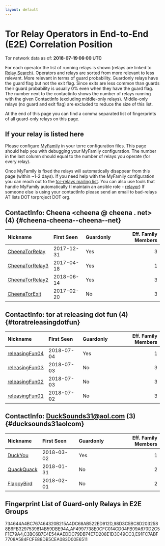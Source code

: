 ```yaml
---
layout: default
---
```



# Tor Relay Operators in End-to-End (E2E) Correlation Position

Tor network data as of: **2018-07-19 06:00 UTC**

For each operator the list of running relays is shown (relays are linked to [Relay Search](https://metrics.torproject.org/rs.html)).
Operators and relays are sorted from more relevant to less relevant. More relevant in terms of guard probability.
Guardonly relays have the guard flag but not the exit flag.
Since exits are less common than guards their guard probability is usually 0% even when they have the guard flag.
The number next to the contactinfo shows the number of relays running with the given ContactInfo (excluding middle-only relays).
Middle-only relays (no guard and exit flag) are excluded to reduce the size of this list.

At the end of this page you can find a comma separated list of fingerprints of all guard-only relays on this page.

## If your relay is listed here
Please configure [MyFamily](https://www.torproject.org/docs/tor-manual.html.en#MyFamily) in your torrc configuration files.
This page should help you with debugging your MyFamily configuration. The number in the last column should equal to the number of
relays you operate (for every relay).

Once MyFamily is fixed the relays will automatically disappear from this page (within ~1-2 days).
If you need help with the MyFamily configuration you can reach out to the
[tor-relays mailing list](https://lists.torproject.org/cgi-bin/mailman/listinfo/tor-relays).
You can also use tools that handle MyFamily automatically (I maintain an ansible role - 
[relayor](https://medium.com/@nusenu/deploying-tor-relays-with-ansible-6612593fa34d))
If someone else is using your contactInfo please send an email to bad-relays AT lists DOT torproject DOT org.


## ContactInfo: Cheena &lt;cheena @ cheena . net&gt; (4) {#cheena-cheena--cheena--net}

| Nickname                                                                                                   | First Seen   | Guardonly   |   Eff. Family Members |
|:-----------------------------------------------------------------------------------------------------------|:-------------|:------------|----------------------:|
| [CheenaTorRelay](https://metrics.torproject.org/rs.html#details/734644A4BC767464320B215A4DC68AB522ED912D)  | 2017-12-31   | Yes         |                     3 |
| [CheenaTorRelay3](https://metrics.torproject.org/rs.html#details/C3BC6B7E4E54AAEDDC79DB74E7D208E1D3C49CC3) | 2017-04-18   | Yes         |                     1 |
| [CheenaTorRelay2](https://metrics.torproject.org/rs.html#details/98D3C5BC8D2032588B6FB3297539814B59DBE94A) | 2018-06-14   | Yes         |                     3 |
| [CheenaTorExit](https://metrics.torproject.org/rs.html#details/50BD3C2C70050A999BD423EB23CDAE21F2214E02)   | 2017-02-20   | No          |                     3 |

## ContactInfo: tor at releasing dot fun (4) {#toratreleasingdotfun}

| Nickname                                                                                                  | First Seen   | Guardonly   |   Eff. Family Members |
|:----------------------------------------------------------------------------------------------------------|:-------------|:------------|----------------------:|
| [releasingFun04](https://metrics.torproject.org/rs.html#details/E91FC7ABF7708A584FCFE88DB5CEA083D00E6511) | 2018-07-04   | Yes         |                     1 |
| [releasingFun03](https://metrics.torproject.org/rs.html#details/0644F3CCE5141F679D8509D100E068FFAA531350) | 2018-07-03   | No          |                     3 |
| [releasingFun02](https://metrics.torproject.org/rs.html#details/B26F12939CE5FE0D21E70429DDB51DDA3DB4CACF) | 2018-07-03   | No          |                     3 |
| [releasingFun01](https://metrics.torproject.org/rs.html#details/D826AF785186EF68DA329D2B005167967EB7F758) | 2018-07-02   | No          |                     3 |

## ContactInfo: DuckSounds31@aol.com (3) {#ducksounds31aolcom}

| Nickname                                                                                              | First Seen   | Guardonly   |   Eff. Family Members |
|:------------------------------------------------------------------------------------------------------|:-------------|:------------|----------------------:|
| [DuckYou](https://metrics.torproject.org/rs.html#details/AF4997738E0CFC014CD04FB09A670D2C5F1E79A4)    | 2018-03-02   | Yes         |                     1 |
| [QuackQuack](https://metrics.torproject.org/rs.html#details/1EE15139F389FDA24400239607CB4C0BE5DD8C76) | 2018-01-31   | No          |                     2 |
| [FlappyBird](https://metrics.torproject.org/rs.html#details/B00478C4CD2F3ACC7D6F02AF8033D2906673651F) | 2018-02-01   | No          |                     2 |


## Fingerprint List of Guard-only Relays in E2E Groups

734644A4BC767464320B215A4DC68AB522ED912D,98D3C5BC8D2032588B6FB3297539814B59DBE94A,AF4997738E0CFC014CD04FB09A670D2C5F1E79A4,C3BC6B7E4E54AAEDDC79DB74E7D208E1D3C49CC3,E91FC7ABF7708A584FCFE88DB5CEA083D00E6511